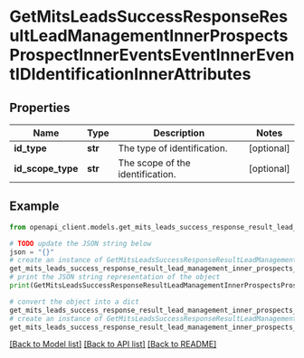 # GetMitsLeadsSuccessResponseResultLeadManagementInnerProspectsProspectInnerEventsEventInnerEventIDIdentificationInnerAttributes


## Properties

Name | Type | Description | Notes
------------ | ------------- | ------------- | -------------
**id_type** | **str** | The type of identification. | [optional] 
**id_scope_type** | **str** | The scope of the identification. | [optional] 

## Example

```python
from openapi_client.models.get_mits_leads_success_response_result_lead_management_inner_prospects_prospect_inner_events_event_inner_event_id_identification_inner_attributes import GetMitsLeadsSuccessResponseResultLeadManagementInnerProspectsProspectInnerEventsEventInnerEventIDIdentificationInnerAttributes

# TODO update the JSON string below
json = "{}"
# create an instance of GetMitsLeadsSuccessResponseResultLeadManagementInnerProspectsProspectInnerEventsEventInnerEventIDIdentificationInnerAttributes from a JSON string
get_mits_leads_success_response_result_lead_management_inner_prospects_prospect_inner_events_event_inner_event_id_identification_inner_attributes_instance = GetMitsLeadsSuccessResponseResultLeadManagementInnerProspectsProspectInnerEventsEventInnerEventIDIdentificationInnerAttributes.from_json(json)
# print the JSON string representation of the object
print(GetMitsLeadsSuccessResponseResultLeadManagementInnerProspectsProspectInnerEventsEventInnerEventIDIdentificationInnerAttributes.to_json())

# convert the object into a dict
get_mits_leads_success_response_result_lead_management_inner_prospects_prospect_inner_events_event_inner_event_id_identification_inner_attributes_dict = get_mits_leads_success_response_result_lead_management_inner_prospects_prospect_inner_events_event_inner_event_id_identification_inner_attributes_instance.to_dict()
# create an instance of GetMitsLeadsSuccessResponseResultLeadManagementInnerProspectsProspectInnerEventsEventInnerEventIDIdentificationInnerAttributes from a dict
get_mits_leads_success_response_result_lead_management_inner_prospects_prospect_inner_events_event_inner_event_id_identification_inner_attributes_from_dict = GetMitsLeadsSuccessResponseResultLeadManagementInnerProspectsProspectInnerEventsEventInnerEventIDIdentificationInnerAttributes.from_dict(get_mits_leads_success_response_result_lead_management_inner_prospects_prospect_inner_events_event_inner_event_id_identification_inner_attributes_dict)
```
[[Back to Model list]](../README.md#documentation-for-models) [[Back to API list]](../README.md#documentation-for-api-endpoints) [[Back to README]](../README.md)


